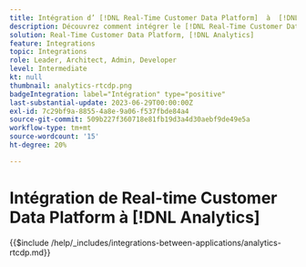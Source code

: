 ```yaml
---
title: Intégration d’ [!DNL Real-Time Customer Data Platform]  à  [!DNL Analytics]
description: Découvrez comment intégrer le [!DNL Real-Time Customer Data Platform] avec [!DNL Analytics].
solution: Real-Time Customer Data Platform, [!DNL Analytics]
feature: Integrations
topic: Integrations
role: Leader, Architect, Admin, Developer
level: Intermediate
kt: null
thumbnail: analytics-rtcdp.png
badgeIntegration: label="Intégration" type="positive"
last-substantial-update: 2023-06-29T00:00:00Z
exl-id: 7c29bf9a-8855-4a8e-9a06-f537fbde84a4
source-git-commit: 509b227f360718e81fb19d3a4d30aebf9de49e5a
workflow-type: tm+mt
source-wordcount: '15'
ht-degree: 20%

---
```


# Intégration de Real-time Customer Data Platform à [!DNL Analytics]

{{$include /help/_includes/integrations-between-applications/analytics-rtcdp.md}}
